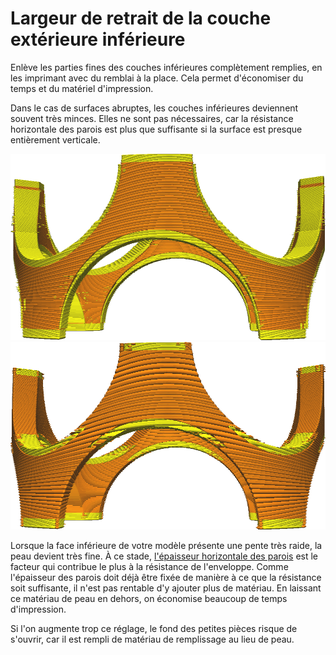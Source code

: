 Largeur de retrait de la couche extérieure inférieure
===

Enlève les parties fines des couches inférieures complètement remplies, en les imprimant avec du remblai à la place. Cela permet d'économiser du temps et du matériel d'impression.

Dans le cas de surfaces abruptes, les couches inférieures deviennent souvent très minces. Elles ne sont pas nécessaires, car la résistance horizontale des parois est plus que suffisante si la surface est presque entièrement verticale.

![Avant le retrait](../../../articles/images/skin_preshrink_original.png)
![Après le retrait](../../../articles/images/skin_preshrink_shrunk.png)

Lorsque la face inférieure de votre modèle présente une pente très raide, la peau devient très fine. À ce stade, [l'épaisseur horizontale des parois](../shell/wall_thickness.md) est le facteur qui contribue le plus à la résistance de l'enveloppe. Comme l'épaisseur des parois doit déjà être fixée de manière à ce que la résistance soit suffisante, il n'est pas rentable d'y ajouter plus de matériau. En laissant ce matériau de peau en dehors, on économise beaucoup de temps d'impression.

Si l'on augmente trop ce réglage, le fond des petites pièces risque de s'ouvrir, car il est rempli de matériau de remplissage au lieu de peau.
